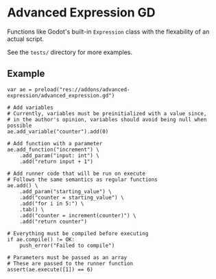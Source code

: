 # Advanced Expression GD
Functions like Godot's built-in `Expression` class with the flexability of an actual script.

See the `tests/` directory for more examples.

## Example
```GDScript
var ae = preload("res://addons/advanced-expression/advanced_expression.gd")

# Add variables
# Currently, variables must be preinitialized with a value since,
# in the author's opinion, variables should avoid being null when possible
ae.add_variable("counter").add(0)

# Add function with a parameter
ae.add_function("increment") \
	.add_param("input: int") \
	.add("return input + 1")

# Add runner code that will be run on execute
# Follows the same semantics as regular functions
ae.add() \
	.add_param("starting_value") \
	.add("counter = starting_value") \
	.add("for i in 5:") \
	.tab() \
	.add("counter = increment(counter)") \
	.add("return counter")

# Everything must be compiled before executing
if ae.compile() != OK:
	push_error("Failed to compile")

# Parameters must be passed as an array
# These are passed to the runner function
assert(ae.execute([1]) == 6)
```

